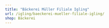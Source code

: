 ```yaml
---
title: "Bäckerei Müller Filiale Igling"
url: /igling/baeckerei-mueller-filiale-igling/
shop: Bäckerei
---
```

